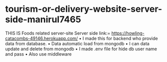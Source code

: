 # tourism-or-delivery-website-server-side-manirul7465


THIS IS Foods related server-site
     Server side link:= https://howling-catacombs-49146.herokuapp.com/
•	I made this for backend who provide data from database.
•	Data automatic load from mongodb
•	I can  data update and delete from mongodb
•	I made .env file for hide db user name and pass
•	Also use middleware

